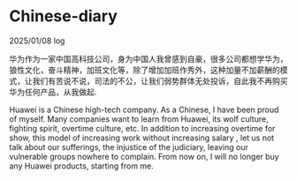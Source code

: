 # Chinese-diary
2025/01/08 log

华为作为一家中国高科技公司，身为中国人我曾感到自豪，很多公司都想学华为，狼性文化，奋斗精神，加班文化等，除了增加加班作秀外，这种加量不加薪酬的模式，让我们有苦说不说，司法的不公，让我们弱势群体无处投诉，自此我不再购买华为任何产品，从我做起.


Huawei is a Chinese high-tech company. As a Chinese, I have been proud of myself. Many companies want to learn from Huawei, its wolf culture, fighting spirit, overtime culture, etc. In addition to increasing overtime for show, this model of increasing work without increasing salary , let us not talk about our sufferings, the injustice of the judiciary, leaving our vulnerable groups nowhere to complain. From now on, I will no longer buy any Huawei products, starting from me.
